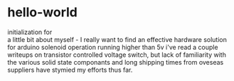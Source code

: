 # hello-world
initialization for   
a little bit about myself - 
I really want to find an effective hardware solution for arduino solenoid operation running higher than 5v
i've read a couple writeups on transistor controlled voltage switch, but lack of familiarity with the various solid state componants and long shipping times from oveseas suppliers have stymied my efforts thus far. 
